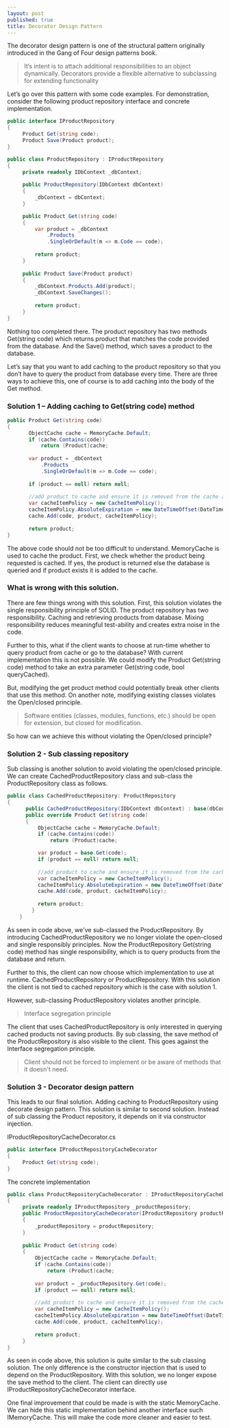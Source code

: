 ```yaml
---
layout: post
published: true
title: Decorator Design Pattern
---
```


The decorator design pattern is one of the structural pattern originally introduced in the Gang of Four design patterns book.  
>It’s intent is to attach additional responsibilities to an object dynamically. Decorators provide a
flexible alternative to subclassing for extending functionality

Let’s go over this pattern with some code examples. For demonstration, consider the following product repository interface and concrete implementation.

```C#
public interface IProductRepository
{
     Product Get(string code);
     Product Save(Product product);
}
```

```C#
public class ProductRepository : IProductRepository
{
     private readonly IDbContext _dbContext;
 
     public ProductRepository(IDbContext dbContext)
     {
         _dbContext = dbContext;
     }

     public Product Get(string code)
     {
         var product = _dbContext
             .Products
             .SingleOrDefault(m => m.Code == code);
 
         return product;
     }
 
     public Product Save(Product product)
     {
         _dbContext.Products.Add(product);
         _dbContext.SaveChanges();
 
         return product;
     }
}
```

Nothing too completed there. The product repository has two methods Get(string code) which returns product that matches the code provided from the database. And the Save() method, which saves a product to the database.

Let’s say that you want to add caching to the product repository so that you don’t have to query the product from database every time. There are three ways to achieve this, one of course is to add caching into the body of the Get method.

### Solution 1 – Adding caching to Get(string code) method

```C#
public Product Get(string code)
{
       ObjectCache cache = MemoryCache.Default;
       if (cache.Contains(code))
           return (Product)cache;
 
       var product = _dbContext
           .Products
           .SingleOrDefault(m => m.Code == code);
 
       if (product == null) return null;
 
       //add product to cache and ensure it is removed from the cache after 1 minute.
       var cacheItemPolicy = new CacheItemPolicy();
       cacheItemPolicy.AbsoluteExpiration = new DateTimeOffset(DateTime.Now.AddMinutes(1));           
       cache.Add(code, product, cacheItemPolicy);
 
       return product;
}
```

The above code should not be too difficult to understand. MemoryCache is used to cache the product. First, we check whether the product being requested is cached. If yes, the product is returned else the database is queried and if product exists it is added to the cache.

### What is wrong with this solution.

There are few things wrong with this solution. First, this solution violates the single responsibility principle of SOLID. The product repository has two responsibility. Caching and retrieving products from database. Mixing responsibility reduces meaningful test-ability and creates extra noise in the code.

Further to this, what if the client wants to choose at run-time whether to query product from cache or go to the database? With current implementation this is not possible. We could modify the Product Get(string code) method to take an extra parameter Get(string code, bool queryCached).

But, modifying the get product method could potentially break other clients that use this method. On another note, modifying existing classes violates the Open/closed principle.

>Software entities (classes, modules, functions, etc.) should be open for extension, but closed for modification.

So how can we achieve this without violating the Open/closed principle?

### Solution 2 - Sub classing repository

Sub classing is another solution to avoid violating the open/closed principle. We can create CachedProductRepository class and sub-class the ProductRepository class as follows.

```C#
public class CachedProductRepository: ProductRepository
{
      public CachedProductRepository(IDbContext dbContext) : base(dbContext) {}
      public override Product Get(string code)
      {
          ObjectCache cache = MemoryCache.Default;
          if (cache.Contains(code))
              return (Product)cache;

          var product = base.Get(code);
          if (product == null) return null;
 
          //add product to cache and ensure it is removed from the cache after 1 minute.
          var cacheItemPolicy = new CacheItemPolicy();
          cacheItemPolicy.AbsoluteExpiration = new DateTimeOffset(DateTime.Now.AddMinutes(1));
          cache.Add(code, product, cacheItemPolicy);
 
          return product;
        }
    }
```

As seen in code above, we've sub-classed the ProductRepository. By introducing CachedProductRepository we no longer violate the open-closed and single responsibly principles. Now the ProductRepository Get(string code) method has single responsibility, which is to query products from the database and return.

Further to this, the client can now choose which implementation to use at runtime. CachedProductRepository  or ProductRepository. With this solution the client is not tied to cached repository which is the case with solution 1.

However, sub-classing ProductRepository violates another principle.

>Interface segregation principle

The client that uses CachedProductRepository is only interested in querying cached products not saving products. By sub classing, the save method of the ProductRepository is also visible to the client. This goes against the Interface segregation principle.

>Client should not be forced to implement or be aware of methods that it doesn't need.

### Solution 3 - Decorator design pattern

This leads to our final solution. Adding caching to ProductRepository using decorate design pattern. This solution is similar to second solution. Instead of sub classing the Product repository, it depends on it via constructor injection.

IProductRepositoryCacheDecorator.cs

```C#
public interface IProductRepositoryCacheDecorator
{
     Product Get(string code);
}
```
The concrete implementation

```C#
public class ProductRepositoryCacheDecorator : IProductRepositoryCacheDecorator
{
     private readonly IProductRepository _productRepository;
     public ProductRepositoryCacheDecorator(IProductRepository productRepository)
     {
         _productRepository = productRepository;
     }
 
     public Product Get(string code)
     {
         ObjectCache cache = MemoryCache.Default;
         if (cache.Contains(code))
             return (Product)cache;
 
         var product = _productRepository.Get(code);
         if (product == null) return null;
 
         //add product to cache and ensure it is removed from the cache after 1 minute.
         var cacheItemPolicy = new CacheItemPolicy();
         cacheItemPolicy.AbsoluteExpiration = new DateTimeOffset(DateTime.Now.AddMinutes(1));
         cache.Add(code, product, cacheItemPolicy);
 
         return product;
     }
}
```

As seen in code above, this solution is quite similar to the sub classing solution. The only difference is the constructor injection that is used to depend on the ProductRepository. With this solution, we no longer expose the save method to the client. The client can directly use IProductRepositoryCacheDecorator interface.

One final improvement that could be made is with the static MemoryCache. We can hide this static implementation behind another interface such IMemoryCache. This will make the code more cleaner and easier to test.






























